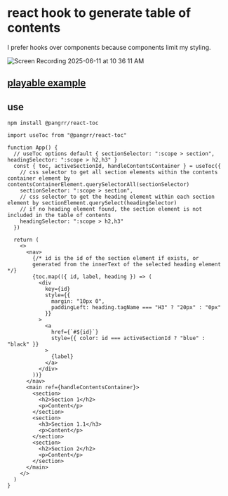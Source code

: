 # react hook to generate table of contents

I prefer hooks over components because components limit my styling.

![Screen Recording 2025-06-11 at 10 36 11 AM](https://github.com/user-attachments/assets/f1fa5687-de74-46cc-bdc2-7c77767faebf)

## [playable example](https://playcode.io/2419175)

## use

`npm install @pangrr/react-toc`

```tsx
import useToc from "@pangrr/react-toc"

function App() {
  // useToc options default { sectionSelector: ":scope > section", headingSelector: ":scope > h2,h3" }
  const { toc, activeSectionId, handleContentsContainer } = useToc({
    // css selector to get all section elements within the contents container element by contentsContainerElement.querySelectorAll(sectionSelector)
    sectionSelector: ":scope > section",
    // css selector to get the heading element within each section element by sectionElement.querySelect(headingSelector)
    // if no heading element found, the section element is not included in the table of contents
    headingSelector: ":scope > h2,h3"
  })

  return (
    <>
      <nav>
        {/* id is the id of the section element if exists, or
        generated from the innerText of the selected heading element */}
        {toc.map(({ id, label, heading }) => (
          <div
            key={id}
            style={{
              margin: "10px 0",
              paddingLeft: heading.tagName === "H3" ? "20px" : "0px"
            }}
          >
            <a
              href={`#${id}`}
              style={{ color: id === activeSectionId ? "blue" : "black" }}
            >
              {label}
            </a>
          </div>
        ))}
      </nav>
      <main ref={handleContentsContainer}>
        <section>
          <h2>Section 1</h2>
          <p>Content</p>
        </section>
        <section>
          <h3>Section 1.1</h3>
          <p>Content</p>
        </section>
        <section>
          <h2>Section 2</h2>
          <p>Content</p>
        </section>
      </main>
    </>
  )
}
```
